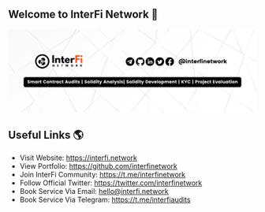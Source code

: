 ## Welcome to InterFi Network 👋

<img src="https://github.com/interfinetwork/interfinetwork/blob/main/GitHub%20Profile%20Banner.png" alt="InterFi Network">

## Useful Links 🌎
- Visit Website: https://interfi.network
- View Portfolio: https://github.com/interfinetwork
- Join InterFi Community: https://t.me/interfinetwork
- Follow Official Twitter: https://twitter.com/interfinetwork
- Book Service Via Email: hello@interfi.network
- Book Service Via Telegram: https://t.me/interfiaudits

